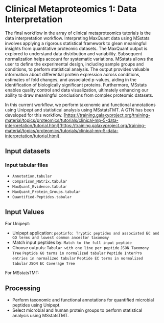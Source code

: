 # Clinical Metaproteomics 1: Data Interpretation
The final workflow in the array of clinical metaproteomics tutorials is the data interpretation workflow. Interpreting MaxQuant data using MSstats involves applying a rigorous statistical framework to glean meaningful insights from quantitative proteomic datasets. The MaxQuant output is explored to understand data distribution and variability. Subsequent normalization helps account for systematic variations. MSstats allows the user to define the experimental design, including sample groups and conditions, to perform statistical analysis. The output provides valuable information about differential protein expression across conditions, estimates of fold changes, and associated p-values, aiding in the identification of biologically significant proteins. Furthermore, MSstats enables quality control and data visualization, ultimately enhancing our ability to draw meaningful conclusions from complex proteomic datasets.

In this current workflow, we perform taxonomic and functional annotations using Unipept and statistical analysis using MSstatsTMT. A GTN has been developed for this workflow.
[https://training.galaxyproject.org/training-material/topics/proteomics/tutorials/clinical-mp-5-data-interpretation/tutorial.html](https://training.galaxyproject.org/training-material/topics/proteomics/tutorials/clinical-mp-5-data-interpretation/tutorial.html).

## Input datasets

### Input tabular files
- `Annotation.tabular`
- `Comparison_Matrix.tabular`
- `MaxQuant_Evidence.tabular`
- `MaxQuant_Protein_Groups.tabular`
- `Quantified-Peptides.tabular`

## Input Values

For Unipept:
- Unipept application: `peptinfo: Tryptic peptides and associated EC and GO terms and lowest common ancestor taxonomy`
- Match input peptides by: `Match to the full input peptide`
- Choose outputs: `Tabular with one line per peptide` `JSON Taxomony Tree` `Peptide GO terms in normalized tabular` `Peptide InterPro entries in normalized tabular` `Peptide EC terms in normalized tabular` `JSON EC Coverage Tree`

For MSstatsTMT:


## Processing
- Perform taxonomic and functional annotations for quantified microbial peptides using Unipept.
- Select microbial and human protein groups to perform statistical analysis using MSstatsTMT.
